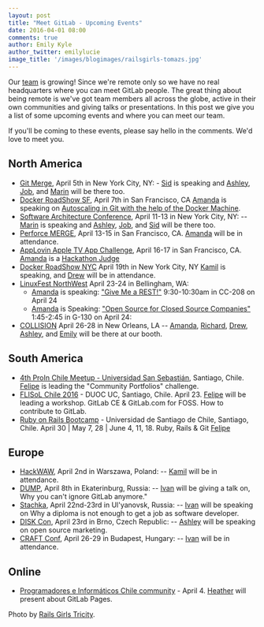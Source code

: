```yaml
---
layout: post
title: "Meet GitLab - Upcoming Events"
date: 2016-04-01 08:00
comments: true
author: Emily Kyle
author_twitter: emilylucie
image_title: '/images/blogimages/railsgirls-tomazs.jpg'
---
```


Our [team] is growing! Since we're remote only so we have no real headquarters
where you can meet GitLab people.
The great thing about being remote is we've got team members all across the
globe, active in their own communities and giving talks or presentations.
In this post we give you a list of some upcoming events and where you can
meet our team.

If you'll be coming to these events, please say hello in the comments.
We'd love to meet you.

<!-- more -->

## North America
- [Git Merge](http://git-merge.com/), April 5th in New York City, NY: - [Sid] is speaking and [Ashley], [Job], and [Marin] will be there too.
- [Docker RoadShow SF](https://goto.docker.com/docker-roadshow-sf-april-2016.html), April 7th in San Francisco, CA [Amanda] is speaking on [Autoscaling in Git with the help of the Docker Machine](https://about.gitlab.com/2016/03/29/gitlab-runner-1-1-released/).
- [Software Architecture Conference](http://conferences.oreilly.com/software-architecture/engineering-business-us), April 11-13 in New York City, NY:  -- [Marin] is speaking and [Ashley], [Job], and [Sid] will be there too.
- [Perforce MERGE](https://www.perforce.com/conference/2016/home), April 13-15 in San Francisco, CA. [Amanda] will be in attendance.
- [AppLovin Apple TV App Challenge](https://applovin.com/appchallenge), April 16-17 in San Francisco, CA. [Amanda] is a [Hackathon Judge](https://blog.applovin.com/apple-tv-app-challenge-update-welcoming-riffsy-and-amanda-folson-into-the-fold/)
- [Docker RoadShow NYC](https://goto.docker.com/docker-roadshow-ny-april-2016.html) April 19th in New York City, NY [Kamil] is speaking, and [Drew] will be in attendance.
- [LinuxFest NorthWest](https://www.linuxfestnorthwest.org/2016) April 23-24 in Bellingham, WA:
  - [Amanda] is speaking: ["Give Me a REST!"](https://www.linuxfestnorthwest.org/2016/sessions/give-me-rest) 9:30-10:30am in CC-208 on April 24
  - [Amanda] is Speaking: ["Open Source for Closed Source Companies"](https://www.linuxfestnorthwest.org/2016/sessions/open-source-closed-source-companies) 1:45-2:45 in G-130 on April 24:
- [COLLISION](https://collisionconf.com/) April 26-28 in New Orleans, LA -- [Amanda], [Richard], [Drew], [Ashley], and [Emily] will be there at our booth.

## South America

- [4th ProIn Chile Meetup - Universidad San Sebastián](http://www.programadores.cl), Santiago, Chile. [Felipe] is leading the "Community Portfolios" challenge.
- [FLISoL Chile 2016](http://www.santiago.flisol.cl) - DUOC UC, Santiago, Chile. April 23. [Felipe] will be leading a workshop. GitLab CE & GitLab.com for FOSS. How to contribute to GitLab.
- [Ruby on Rails Bootcamp](http://rails.softwarelibrechile.cl) - Universidad de Santiago de Chile, Santiago, Chile. April 30 | May 7, 28 | June 4, 11, 18. Ruby, Rails & Git [Felipe]

## Europe

- [HackWAW](http://hackwaw.com/), April 2nd in Warszawa, Poland:  -- [Kamil] will be in attendance.
- [DUMP](http://dump-conf.ru/), April 8th in Ekaterinburg, Russia:  -- [Ivan] will be giving a talk on, Why you can't ignore GitLab anymore."
- [Stachka](http://nastachku.ru/), April 22nd-23rd in Ul'yanovsk, Russia:  -- [Ivan] will be speaking on Why a diploma is not enough to get a job as software developer.
- [DISK Con](https://www.disccon.com/), April 23rd in Brno, Czech Republic:  -- [Ashley] will be speaking on open source marketing.
- [CRAFT Conf](http://www.craft-conf.com/2016), April 26-29 in Budapest, Hungary:  -- [Ivan] will be in attendance.

## Online

- [Programadores e Informáticos Chile community](http://www.programadores.cl) - April 4. [Heather] will present about GitLab Pages.

Photo by [Rails Girls Tricity](railsgirls.com/tricity).


[team]: https://about.gitlab.com/team/
[Amanda]: https://twitter.com/AmbassadorAwsum
[Sid]: https://twitter.com/sytses
[Felipe]: https://twitter.com/juanpintoduran
[Heather]: https://twitter.com/nearlythere
[Ashley]: https://twitter.com/theunquietone
[Marin]: https://twitter.com/maxlazio
[Job]: https://twitter.com/Jobvo
[Drew]: https://twitter.com/drewblessing
[Emily]: https://twitter.com/emilylucie
[Ivan]: https://twitter.com/inemation
[Kamil]: https://twitter.com/ayufanpl
[Richard]: https://twitter.com/catchthepidge
